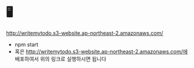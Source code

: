 # 🖥️
http://writemytodo.s3-website.ap-northeast-2.amazonaws.com/

- npm start
- 혹은 http://writemytodo.s3-website.ap-northeast-2.amazonaws.com/에 배포하여서 위의 링크로 실행하시면 됩니다

